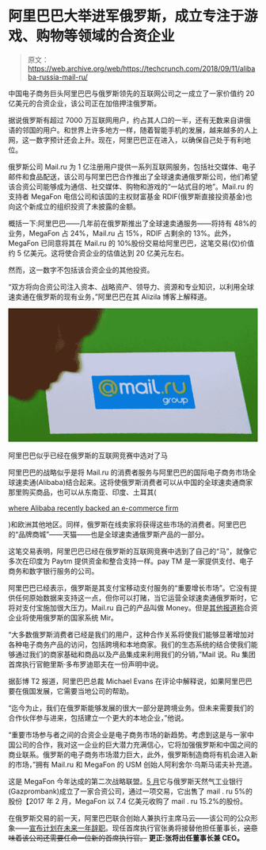 # 阿里巴巴大举进军俄罗斯，成立专注于游戏、购物等领域的合资企业 

> 原文：<https://web.archive.org/web/https://techcrunch.com/2018/09/11/alibaba-russia-mail-ru/>

中国电子商务巨头阿里巴巴与俄罗斯领先的互联网公司之一成立了一家价值约 20 亿美元的合资企业，该公司正在加倍押注俄罗斯。

据说俄罗斯有超过 7000 万互联网用户，约占其人口的一半，还有无数来自讲俄语的邻国的用户。和世界上许多地方一样，随着智能手机的发展，越来越多的人上网，这一数字预计还会上升。现在，阿里巴巴正在进入，以确保自己处于有利地位。

俄罗斯公司 Mail.ru 为 1 亿注册用户提供一系列互联网服务，包括社交媒体、电子邮件和食品配送，该公司与阿里巴巴合作推出了全球速卖通俄罗斯公司，他们希望该合资公司能够成为通信、社交媒体、购物和游戏的“一站式目的地”。Mail.ru 的支持者 MegaFon 电信公司和该国的主权财富基金 RDIF(俄罗斯直接投资基金)也向这个新成立的组织投资了未披露的金额。

概括一下:阿里巴巴——几年前在俄罗斯推出了全球速卖通服务——将持有 48%的业务，MegaFon 占 24%，Mail.ru 占 15%，RDIF 占剩余的 13%。此外，MegaFon 已同意将其在 Mail.ru 的 10%股份交易给阿里巴巴，这笔交易(仅)价值约 5 亿美元。这将使合资企业的估值达到 20 亿美元左右。

然而，这一数字不包括该合资企业的其他投资。

“双方将向合资公司注入资本、战略资产、领导力、资源和专业知识，以利用全球速卖通在俄罗斯的现有业务，”阿里巴巴在其 Alizila 博客上解释道。

![](img/3663a57dd78e5fb3488c051e653d9e8a.png)

阿里巴巴似乎已经在俄罗斯的互联网竞赛中选对了马

阿里巴巴的战略似乎是将 Mail.ru 的消费者服务与阿里巴巴的国际电子商务市场全球速卖通(Alibaba)结合起来。这将使俄罗斯消费者可以从中国的全球速卖通商家那里购买商品，也可以从东南亚、印度、土耳其(

[where Alibaba recently backed an e-commerce firm](https://web.archive.org/web/20221204105833/https://www.alizila.com/alibaba-buys-stake-in-turkeys-trendyol/)

)和欧洲其他地区。同样，俄罗斯在线卖家将获得这些市场的消费者。阿里巴巴的“品牌商城”——天猫——也是全球速卖通俄罗斯产品的一部分。

这笔交易表明，阿里巴巴已经在俄罗斯的互联网竞赛中选到了自己的“马”，就像它多次在印度为 Paytm 提供资金和整合支持一样。pay TM 是一家提供支付、电子商务和数字银行服务的公司。

阿里巴巴已经表示，俄罗斯是其支付宝移动支付服务的“重要增长市场”。它没有提供任何原始数据来支持这一点，但你可以打赌，当它运营全球速卖通俄罗斯时，它将对支付宝施加很大压力。Mail.ru 自己的产品叫做 Money。但是[其他报道称](https://web.archive.org/web/20221204105833/https://www.channelnewsasia.com/news/technology/alibaba-s-jv-in-russia-to-use-russia-s-payment-system---rdif-10705190)合资企业将使用俄罗斯的国家系统 Mir。

“大多数俄罗斯消费者已经是我们的用户，这种合作关系将使我们能够显著增加对各种电子商务产品的访问，包括跨境和本地商家。我们的生态系统的结合使我们能够通过我们的商家基础和商品以及产品集成来利用我们的分销，”Mail 说。Ru 集团首席执行官鲍里斯·多布罗迪耶夫在一份声明中说。

据彭博 T2 报道，阿里巴巴总裁 Michael Evans 在评论中解释说，如果阿里巴巴要在俄国发展，它需要当地公司的帮助。

“迄今为止，我们在俄罗斯能够发展的很大一部分是跨境业务。但未来需要我们的合作伙伴参与进来，包括建立一个更大的本地企业，”他说。

“重要市场参与者之间的合资企业是电子商务市场的新趋势。考虑到这是与一家中国公司的合作，我对这一企业的巨大潜力充满信心，它将加强俄罗斯和中国之间的商业联系。俄罗斯的电子商务市场潜力巨大，此外，俄罗斯制造商将有机会进入新的市场，”拥有 Mail.ru 和 MegaFon 的 USM 创始人阿利舍尔·乌斯马诺夫补充道。

这是 MegaFon 今年达成的第二次战略联盟。[5 月](https://web.archive.org/web/20221204105833/https://www.reuters.com/article/us-russia-megafon-venture/russias-megafon-cuts-stake-in-mail-ru-to-form-digital-venture-idUSKBN1I90T2)它与俄罗斯天然气工业银行(Gazprombank)成立了一家合资公司，通过一项交易，它出售了 mail . ru 5%的股份【2017 年 2 月，MegaFon 以 7.4 亿美元收购了 mail . ru 15.2%的股份。

在俄罗斯交易的前一天，阿里巴巴联合创始人兼执行主席马云——该公司的公众形象——[宣布计划在未来一年辞职](https://web.archive.org/web/20221204105833/https://techcrunch.com/2018/09/09/alibaba-announces-ceo-daniel-zhang-will-succeed-jack-ma-as-chairman-next-year/)。现任首席执行官张勇将接替他担任董事长，~~这意味着该公司还需要任命一位新的首席执行官。~~ **更正:张将出任董事长兼 CEO。**